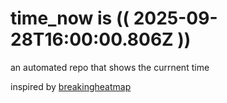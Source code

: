 # time_now is (( 2025-09-28T16:00:00.806Z ))

an automated repo that shows the currnent time

inspired by [breakingheatmap](https://github.com/breakingheatmap/breakingheatmap)